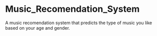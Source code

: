 # Music_Recomendation_System
 A music recomendation system that predicts the type of music you like based on your age and gender.
